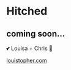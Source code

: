 # Hitched

## coming soon...

:two_hearts: Louisa + Chris :revolving_hearts:

[louistopher.com](http://louistopher.com)

